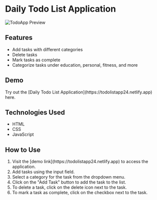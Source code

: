 <h1> Daily Todo List Application </h1>

![TodoApp Preview](https://github.com/cdsapp01110/TodoListApp/assets/145883353/a59053bb-6268-401c-a1db-b142baf4c1fc)

<h2> Features </h2>
<ul>
<li>Add tasks with different categories</li>
<li> Delete tasks </li>
<li> Mark tasks as complete </li>
<li> Categorize tasks under education, personal, fitness, and more </li>
</ul>


<h2> Demo </h2>
Try out the [Daily Todo List Application](https://todolistapp24.netlify.app) here.

<h2> Technologies Used </h2>
<ul>
<li>HTML</li>
<li>CSS</li>
<li>JavaScript</li>
</ul>


<h2> How to Use </h2>
<ol>
<li> Visit the [demo link](https://todolistapp24.netlify.app) to access the application. </li>
<li> Add tasks using the input field. </li>
<li> Select a category for the task from the dropdown menu. </li>
<li> Click on the "Add Task" button to add the task to the list. </li>
<li> To delete a task, click on the delete icon next to the task. </li>
<li> To mark a task as complete, click on the checkbox next to the task. </li>
</ol>
